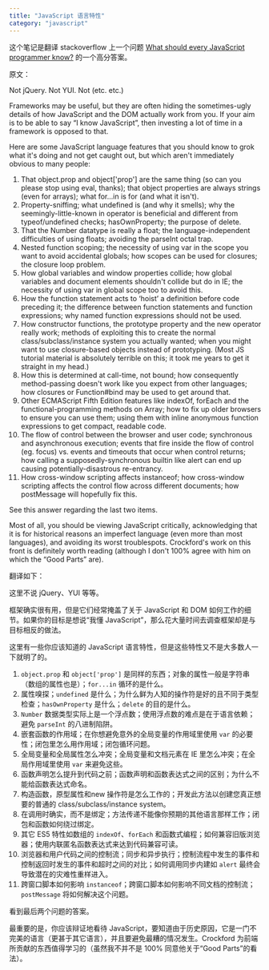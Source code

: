 ```yaml
---
title: "JavaScript 语言特性"
category: "javascript"
---
```


这个笔记是翻译 stackoverflow 上一个问题 [What should every JavaScript programmer know?](https://stackoverflow.com/questions/2628672/what-should-every-javascript-programmer-know#) 的一个高分答案。

原文：

Not jQuery. Not YUI. Not (etc. etc.) 

Frameworks may be useful, but they are often hiding the sometimes-ugly details of how JavaScript and the DOM actually work from you. If your aim is to be able to say “I know JavaScript”, then investing a lot of time in a framework is opposed to that. 

Here are some JavaScript language features that you should know to grok what it's doing and not get caught out, but which aren't immediately obvious to many people: 

1. That object.prop and object['prop'] are the same thing (so can you please stop using eval, thanks); that object properties are always strings (even for arrays); what for...in is for (and what it isn't). 
2. Property-sniffing; what undefined is (and why it smells); why the seemingly-little-known in operator is beneficial and different from typeof/undefined checks; hasOwnProperty; the purpose of delete. 
3. That the Number datatype is really a float; the language-independent difficulties of using floats; avoiding the parseInt octal trap. 
4. Nested function scoping; the necessity of using var in the scope you want to avoid accidental globals; how scopes can be used for closures; the closure loop problem. 
5. How global variables and window properties collide; how global variables and document elements shouldn't collide but do in IE; the necessity of using var in global scope too to avoid this. 
6. How the function statement acts to ‘hoist’ a definition before code preceding it; the difference between function statements and function expressions; why named function expressions should not be used. 
7. How constructor functions, the prototype property and the new operator really work; methods of exploiting this to create the normal class/subclass/instance system you actually wanted; when you might want to use closure-based objects instead of prototyping. (Most JS tutorial material is absolutely terrible on this; it took me years to get it straight in my head.) 
8. How this is determined at call-time, not bound; how consequently method-passing doesn't work like you expect from other languages; how closures or Function#bind may be used to get around that. 
9. Other ECMAScript Fifth Edition features like indexOf, forEach and the functional-programming methods on Array; how to fix up older browsers to ensure you can use them; using them with inline anonymous function expressions to get compact, readable code. 
10. The flow of control between the browser and user code; synchronous and asynchronous execution; events that fire inside the flow of control (eg. focus) vs. events and timeouts that occur when control returns; how calling a supposedly-synchronous builtin like alert can end up causing potentially-disastrous re-entrancy. 
11. How cross-window scripting affects instanceof; how cross-window scripting affects the control flow across different documents; how postMessage will hopefully fix this. 

See this answer regarding the last two items. 

Most of all, you should be viewing JavaScript critically, acknowledging that it is for historical reasons an imperfect language (even more than most languages), and avoiding its worst troublespots. Crockford's work on this front is definitely worth reading (although I don't 100% agree with him on which the “Good Parts” are). 

翻译如下：

这里不说 jQuery、YUI 等等。

框架确实很有用，但是它们经常掩盖了关于 JavaScript 和 DOM 如何工作的细节。如果你的目标是想说“我懂 JavaScript”，那么花大量时间去调查框架却是与目标相反的做法。

这里有一些你应该知道的 JavaScript 语言特性，但是这些特性又不是大多数人一下就明了的。

1. `object.prop` 和 `object['prop']` 是同样的东西；对象的属性一般是字符串（数组的属性也是）；`for...in` 循环的是什么。
2. 属性嗅探；`undefined` 是什么；为什么鲜为人知的操作符是好的且不同于类型检查；`hasOwnProperty` 是什么；`delete` 的目的是什么。
3. `Number` 数据类型实际上是一个浮点数；使用浮点数的难点是在于语言依赖；避免 `parseInt` 的八进制陷阱。
4. 嵌套函数的作用域；在你想避免意外的全局变量的作用域里使用 `var` 的必要性；闭包里怎么用作用域；闭包循环问题。
5. 全局变量和全局属性怎么冲突；全局变量和文档元素在 IE 里怎么冲突；在全局作用域里使用 `var` 来避免这些。
6. 函数声明怎么提升到代码之前；函数声明和函数表达式之间的区别；为什么不能给函数表达式命名。
7. 构造函数，原型属性和new 操作符是怎么工作的；开发此方法以创建您真正想要的普通的 class/subclass/instance system。
8. 在调用时确实，而不是绑定；方法传递不能像你预期的其他语言那样工作；闭包和函数如何绕过绑定。
9. 其它 ES5 特性如数组的 `indexOf`、`forEach` 和函数式编程；如何兼容旧版浏览器；使用内联匿名函数表达式来达到代码兼容可读。
10. 浏览器和用户代码之间的控制流；同步和异步执行；控制流程中发生的事件和控制返回时发生的事件和超时之间的对比；如何调用同步内建如 `alert` 最终会导致潜在的灾难性重样进入。
11. 跨窗口脚本如何影响 `instanceof`；跨窗口脚本如何影响不同文档的控制流；`postMessage` 将如何解决这个问题。

看到最后两个问题的答案。

最重要的是，你应该辩证地看待 JavaScript，要知道由于历史原因，它是一门不完美的语言（更甚于其它语言），并且要避免最糟的情况发生。Crockford 为前端所贡献的东西值得学习的（虽然我不并不是 100% 同意他关于“Good Parts”的看法）。